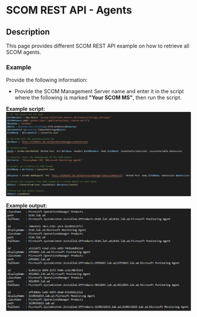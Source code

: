 # SCOM REST API - Agents


## Description
This page provides different SCOM REST API example on how to retrieve all SCOM agents.

### Example
Provide the following information:

- Provide the SCOM Management Server name and enter it in the script where the following is marked **"Your SCOM MS"**, then run the script.

**Example script:**
![alt text](https://github.com/LeonLaude/SCOM/blob/master/REST%20API/Agents/SCOM_Agents.png)

**Example output:**
![alt text](https://github.com/LeonLaude/SCOM/blob/master/REST%20API/Agents/SCOM_Agents_result.png)
